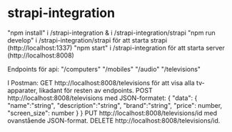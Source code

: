 # strapi-integration

"npm install" i /strapi-integration & i /strapi-integration/strapi
"npm run develop" i /strapi-integration/strapi för att starta strapi (http://localhost:1337)
"npm start" i /strapi-integration för att starta server (http://localhost:8008)

Endpoints för api:
"/computers"
"/mobiles"
"/audio"
"/televisions"

I Postman:
GET http://localhost:8008/televisions för att visa alla tv-apparater, likadant för resten av endpoints.
POST http://localhost:8008/televisions med JSON-formatet:
{
    "data": {
        "name":"string",
        "description":"string",
        "brand":"string",
        "price": number,
        "screen_size": number
    }
}
PUT http://localhost:8008/televisions/id med ovanstående JSON-format.
DELETE http://localhost:8008/televisions/id.
